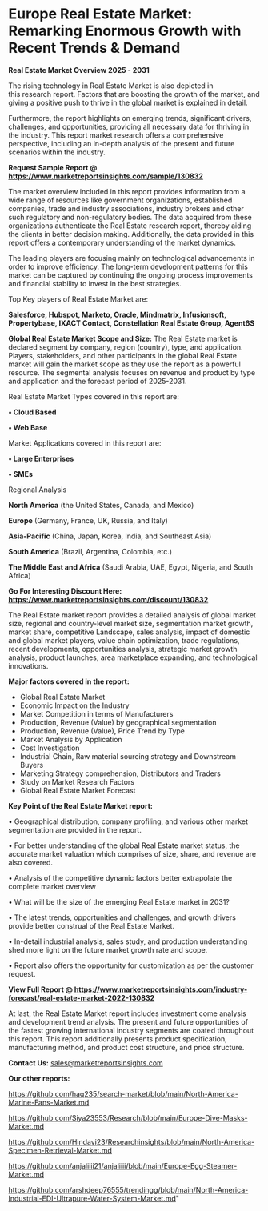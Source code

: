 # Europe Real Estate Market: Remarking Enormous Growth with Recent Trends & Demand

<Strong> Real Estate Market Overview 2025 - 2031</strong>

The rising technology in Real Estate Market is also depicted in this research report. Factors that are boosting the growth of the market, and giving a positive push to thrive in the global market is explained in detail.

Furthermore, the report highlights on emerging trends, significant drivers, challenges, and opportunities, providing all necessary data for thriving in the industry. This report market research offers a comprehensive perspective, including an in-depth analysis of the present and future scenarios within the industry.

<strong>Request Sample Report @ <a href=https://www.marketreportsinsights.com/sample/130832>https://www.marketreportsinsights.com/sample/130832</a></strong>

The market overview included in this report provides information from a wide range of resources like government organizations, established companies, trade and industry associations, industry brokers and other such regulatory and non-regulatory bodies. The data acquired from these organizations authenticate the Real Estate research report, thereby aiding the clients in better decision making. Additionally, the data provided in this report offers a contemporary understanding of the market dynamics.

The leading players are focusing mainly on technological advancements in order to improve efficiency. The long-term development patterns for this market can be captured by continuing the ongoing process improvements and financial stability to invest in the best strategies.

Top Key players of Real Estate Market are:

<strong>Salesforce, Hubspot, Marketo, Oracle, Mindmatrix, Infusionsoft, Propertybase, IXACT Contact, Constellation Real Estate Group, Agent6S</strong>

<strong><b>Global Real Estate Market Scope and Size:</b></strong>
The Real Estate market is declared segment by company, region (country), type, and application. Players, stakeholders, and other participants in the global Real Estate market will gain the market scope as they use the report as a powerful resource. The segmental analysis focuses on revenue and product by type and application and the forecast period of 2025-2031.

Real Estate Market Types covered in this report are:

<strong>• Cloud Based

• Web Base</strong>

Market Applications covered in this report are:

<strong>• Large Enterprises

• SMEs</strong> 

Regional Analysis

<strong>North America</strong> (the United States, Canada, and Mexico)

<strong>Europe</strong> (Germany, France, UK, Russia, and Italy)

<strong>Asia-Pacific</strong> (China, Japan, Korea, India, and Southeast Asia)

<strong>South America</strong> (Brazil, Argentina, Colombia, etc.)

<strong>The Middle East and Africa</strong> (Saudi Arabia, UAE, Egypt, Nigeria, and South Africa)

<strong>Go For Interesting Discount Here: <a href=https://www.marketreportsinsights.com/discount/130832>https://www.marketreportsinsights.com/discount/130832</a></strong>

The Real Estate market report provides a detailed analysis of global market size, regional and country-level market size, segmentation market growth, market share, competitive Landscape, sales analysis, impact of domestic and global market players, value chain optimization, trade regulations, recent developments, opportunities analysis, strategic market growth analysis, product launches, area marketplace expanding, and technological innovations.

<strong><b>Major factors covered in the report:</b></strong>
<ul>
  <li>Global Real Estate Market </li>
  <li>Economic Impact on the Industry</li>
  <li>Market Competition in terms of Manufacturers</li>
  <li>Production, Revenue (Value) by geographical segmentation</li>
  <li>Production, Revenue (Value), Price Trend by Type</li>
  <li>Market Analysis by Application</li>
  <li>Cost Investigation</li>
  <li>Industrial Chain, Raw material sourcing strategy and Downstream Buyers</li>
  <li>Marketing Strategy comprehension, Distributors and Traders</li>
  <li>Study on Market Research Factors</li>
  <li>Global Real Estate Market Forecast</li>
</ul>

<strong><b>Key Point of the Real Estate Market report:</b></strong>

• Geographical distribution, company profiling, and various other market segmentation are provided in the report.

• For better understanding of the global Real Estate market status, the accurate market valuation which comprises of size, share, and revenue are also covered.

• Analysis of the competitive dynamic factors better extrapolate the complete market overview

• What will be the size of the emerging Real Estate market in 2031?

• The latest trends, opportunities and challenges, and growth drivers provide better construal of the Real Estate Market.

• In-detail industrial analysis, sales study, and production understanding shed more light on the future market growth rate and scope.

• Report also offers the opportunity for customization as per the customer request.

<strong><b>View Full Report @ <a href=https://www.marketreportsinsights.com/industry-forecast/real-estate-market-2022-130832>https://www.marketreportsinsights.com/industry-forecast/real-estate-market-2022-130832</a></b></strong>


At last, the Real Estate Market report includes investment come analysis and development trend analysis. The present and future opportunities of the fastest growing international industry segments are coated throughout this report. This report additionally presents product specification, manufacturing method, and product cost structure, and price structure.

<strong>Contact Us:</strong>
sales@marketreportsinsights.com

<strong>Our other reports:</strong>

<a href=https://github.com/haq235/search-market/blob/main/North-America-Marine-Fans-Market.md>https://github.com/haq235/search-market/blob/main/North-America-Marine-Fans-Market.md</a>

<a href=https://github.com/Siya23553/Research/blob/main/Europe-Dive-Masks-Market.md>https://github.com/Siya23553/Research/blob/main/Europe-Dive-Masks-Market.md</a>

<a href=https://github.com/Hindavi23/Researchinsights/blob/main/North-America-Specimen-Retrieval-Market.md>https://github.com/Hindavi23/Researchinsights/blob/main/North-America-Specimen-Retrieval-Market.md</a>

<a href=https://github.com/anjaliiii21/anjaliiii/blob/main/Europe-Egg-Steamer-Market.md>https://github.com/anjaliiii21/anjaliiii/blob/main/Europe-Egg-Steamer-Market.md</a>

<a href=https://github.com/arshdeep76555/trendingg/blob/main/North-America-Industrial-EDI-Ultrapure-Water-System-Market.md>https://github.com/arshdeep76555/trendingg/blob/main/North-America-Industrial-EDI-Ultrapure-Water-System-Market.md</a>"
